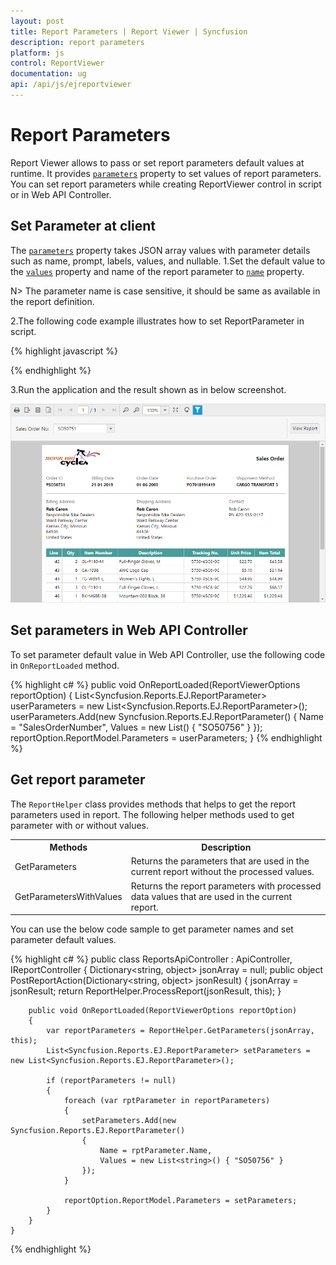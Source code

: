 ```yaml
---
layout: post
title: Report Parameters | Report Viewer | Syncfusion
description: report parameters
platform: js
control: ReportViewer
documentation: ug
api: /api/js/ejreportviewer
---
```


# Report Parameters

Report Viewer allows to pass or set report parameters default values at runtime. It provides [`parameters`](../api/ejreportviewer#members:parameters) property to set values of report parameters. You can set report parameters while creating ReportViewer control in script or in Web API Controller.

## Set Parameter at client
The [`parameters`](../api/ejreportviewer#members:parameters) property takes JSON array values with parameter details such as name, prompt, labels, values, and nullable. 
1.Set the default value to the [`values`](../api/ejreportviewer#members:parameters-values) property and name of the report parameter to [`name`](../api/ejreportviewer#members:parameters-name) property.

N> The parameter name is case sensitive, it should be same as available in the report definition.

2.The following code example illustrates how to set ReportParameter in script.

{% highlight javascript %}
    <script type="text/javascript">
            $(function () {
                $("#viewer").ejReportViewer({
                    reportServiceUrl: "/api/ReportsApi",
                    reportPath: '~/App_Data/Sales Order Detail.rdl',
                    parameters: [{ name: 'SalesOrderNumber', labels: ['SO50751'], values: ['SO50751'] }]
                });
            });
    </script>

{% endhighlight %}

3.Run the application and the result shown as in below screenshot.

![Sales order detail report preview](Report-Parameter_images/set-paramerter-at-client.png)

## Set parameters in Web API Controller
To set parameter default value in Web API Controller, use the following code in `OnReportLoaded` method.

{% highlight c# %}
public void OnReportLoaded(ReportViewerOptions reportOption)
{
    List<Syncfusion.Reports.EJ.ReportParameter> userParameters = new List<Syncfusion.Reports.EJ.ReportParameter>();
    userParameters.Add(new Syncfusion.Reports.EJ.ReportParameter()
    {
        Name = "SalesOrderNumber",
        Values = new List<string>() { "SO50756" }
    });
    reportOption.ReportModel.Parameters = userParameters;
}
{% endhighlight %}

## Get report parameter
The `ReportHelper` class provides methods that helps to get the report parameters used in report. The following helper methods used to get parameter with or without values.

<table>
<tr>
<th>
Methods</th><th>
Description</th></tr>
<tr>
<td>
GetParameters</td><td>
Returns the parameters that are used in the current report without the processed values.</td></tr>
<tr>
<td>
GetParametersWithValues</td><td>
Returns the report parameters with processed data values that are used in the current report.</td></tr>
</table>

You can use the below code sample to get parameter names and set parameter default values.

{% highlight c# %}
    public class ReportsApiController : ApiController, IReportController
    {
        Dictionary<string, object> jsonArray = null;
        public object PostReportAction(Dictionary<string, object> jsonResult)
        {
            jsonArray = jsonResult;
            return ReportHelper.ProcessReport(jsonResult, this);
        }

        public void OnReportLoaded(ReportViewerOptions reportOption)
        {
            var reportParameters = ReportHelper.GetParameters(jsonArray, this);
            List<Syncfusion.Reports.EJ.ReportParameter> setParameters = new List<Syncfusion.Reports.EJ.ReportParameter>();

            if (reportParameters != null)
            {
                foreach (var rptParameter in reportParameters)
                {
                    setParameters.Add(new Syncfusion.Reports.EJ.ReportParameter()
                    {
                        Name = rptParameter.Name,
                        Values = new List<string>() { "SO50756" }
                    });
                }

                reportOption.ReportModel.Parameters = setParameters;
            }
        }
    }
{% endhighlight %}